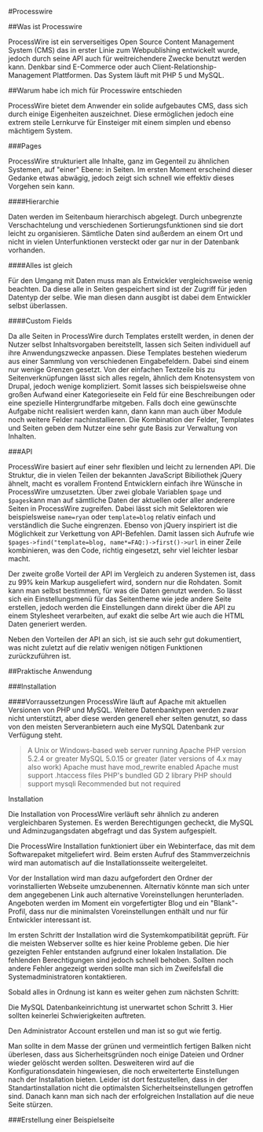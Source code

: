 #Processwire

##Was ist Processwire

ProcessWire ist ein serverseitiges Open Source Content Management System (CMS) das in erster Linie zum Webpublishing entwickelt wurde, jedoch durch seine API auch für weitreichendere Zwecke benutzt werden kann. Denkbar sind E-Commerce oder auch Client-Relationship-Management Plattformen. Das System läuft mit PHP 5 und MySQL.

##Warum habe ich mich für Processwire entschieden

ProcessWire bietet dem Anwender ein solide aufgebautes CMS, dass sich durch einige Eigenheiten auszeichnet. Diese ermöglichen jedoch eine extrem steile Lernkurve für Einsteiger mit einem simplen und ebenso mächtigem System.

###Pages

ProcessWire strukturiert alle Inhalte, ganz im Gegenteil zu ähnlichen Systemen, auf "einer" Ebene: in Seiten. Im ersten Moment erscheind dieser Gedanke etwas abwägig, jedoch zeigt sich schnell wie effektiv dieses Vorgehen sein kann.

####Hierarchie

Daten werden im Seitenbaum hierarchisch abgelegt. Durch unbegrenzte Verschachtelung und verschiedenen Sortierungsfunktionen sind sie dort leicht zu organisieren. Sämtliche Daten sind außerdem an einem Ort und nicht in vielen Unterfunktionen versteckt oder gar nur in der Datenbank vorhanden.

####Alles ist gleich

Für den Umgang mit Daten muss man als Entwickler vergleichsweise wenig beachten. Da diese alle in Seiten gespeichert sind ist der Zugriff für jeden Datentyp der selbe. Wie man diesen dann ausgibt ist dabei dem Entwickler selbst überlassen.

####Custom Fields

Da alle Seiten in ProcessWire durch Templates erstellt werden, in denen der Nutzer selbst Inhaltsvorgaben bereitstellt, lassen sich Seiten individuell auf ihre Anwendungszwecke anpassen. Diese Templates bestehen wiederum aus einer Sammlung von verschiedenen Eingabefeldern. Dabei sind einem nur wenige Grenzen gesetzt. Von der einfachen Textzeile bis zu Seitenverknüpfungen lässt sich alles regeln, ähnlich dem Knotensystem von Drupal, jedoch wenige kompliziert. Somit lasses sich beispielsweise ohne großen Aufwand einer Kategorieseite ein Feld für eine Beschreibungen oder eine spezielle Hintergrundfarbe mitgeben. Falls doch eine gewünschte Aufgabe nicht realisiert werden kann, dann kann man auch über Module noch weitere Felder nachinstallieren. Die Kombination der Felder, Templates und Seiten geben dem Nutzer eine sehr gute Basis zur Verwaltung von Inhalten.

###API

ProcessWire basiert auf einer sehr flexiblen und leicht zu lernenden API. Die Struktur, die in vielen Teilen der bekannten JavaScript Bibiliothek jQuery ähnelt, macht es vorallem Frontend Entwicklern einfach ihre Wünsche in ProcessWire umzusetzten. Über zwei globale Variablen `$page` und `$pages`kann man auf sämtliche Daten der aktuellen oder aller anderere Seiten in ProcessWire zugreifen. Dabei lässt sich mit Selektoren wie beispielsweise `name=ryan` oder `template=blog` relativ einfach und verständlich die Suche eingrenzen. Ebenso von jQuery inspiriert ist die Möglichkeit zur Verkettung von API-Befehlen. Damit lassen sich Aufrufe wie `$pages->find("template=blog, name*=FAQ:)->first()->url` in einer Zeile kombinieren, was den Code, richtig eingesetzt, sehr viel leichter lesbar macht.

Der zweite große Vorteil der API im Vergleich zu anderen Systemen ist, dass zu 99% kein Markup ausgeliefert wird, sondern nur die Rohdaten. Somit kann man selbst bestimmen, für was die Daten genutzt werden. So lässt sich ein Einstellungsmenü für das Seitentheme wie jede andere Seite erstellen, jedoch werden die Einstellungen dann direkt über die API zu einem Stylesheet verarbeiten, auf exakt die selbe Art wie auch die HTML Daten generiert werden.

Neben den Vorteilen der API an sich, ist sie auch sehr gut dokumentiert, was nicht zuletzt auf die relativ wenigen nötigen Funktionen zurückzuführen ist.

##Praktische Anwendung

###Installation

####Vorraussetzungen
ProcessWire läuft auf Apache mit aktuellen Versionen von PHP und MySQL. Weitere Datenbanktypen werden zwar nicht unterstützt, aber diese werden generell eher selten genutzt, so dass von den meisten Serveranbietern auch eine MySQL Datenbank zur Verfügung steht.

> A Unix or Windows-based web server running Apache
> PHP version 5.2.4 or greater
> MySQL 5.0.15 or greater (later versions of 4.x may also work)
> Apache must have mod_rewrite enabled
> Apache must support .htaccess files
> PHP's bundled GD 2 library
> PHP should support mysqli
> Recommended but not required

Installation

Die Installation von ProcessWire verläuft sehr ähnlich zu anderen vergleichbaren Systemen. Es werden Berechtigungen gecheckt, die MySQL und Adminzugangsdaten abgefragt und das System aufgespielt.

Die ProcessWire Installation funktioniert über ein Webinterface, das mit dem Softwarepaket mitgeliefert wird. Beim ersten Aufruf des Stammverzeichnis wird man automatisch auf die Installationsseite weitergeleitet.

Vor der Installation wird man dazu aufgefordert den Ordner der vorinstallierten Webseite umzubenennen. Alternativ könnte man sich unter dem angegebenen Link auch alternative Voreinstellungen herunterladen. Angeboten werden im Moment ein vorgefertigter Blog und ein "Blank"-Profil, dass nur die minimalsten Voreinstellungen enthält und nur für Entwickler interessant ist.

Im ersten Schritt der Installation wird die Systemkompatibilität geprüft. Für die meisten Webserver sollte es hier keine Probleme geben. Die hier gezeigten Fehler entstanden aufgrund einer lokalen Installation. Die fehlenden Berechtigungen sind jedoch schnell behoben. Sollten noch andere Fehler angezeigt werden sollte man sich im Zweifelsfall die Systemadministratoren kontaktieren.

Sobald alles in Ordnung ist kann es weiter gehen zum nächsten Schritt:

Die MySQL Datenbankeinrichtung ist unerwartet schon Schritt 3. Hier sollten keinerlei Schwierigkeiten auftreten.

Den Administrator Account erstellen und man ist so gut wie fertig.

Man sollte in dem Masse der grünen und vermeintlich fertigen Balken nicht überlesen, dass aus Sicherheitsgründen noch einige Dateien und Ordner wieder gelöscht werden sollten. Desweiteren wird auf die Konfigurationsdatein hingewiesen, die noch erweiterterte Einstellungen nach der Installation bieten. Leider ist dort festzustellen, dass in der Standartinstallation nicht die optimalsten Sicherheitseinstellungen getroffen sind. Danach kann man sich nach der erfolgreichen Installation auf die neue Seite stürzen.

###Erstellung einer Beispielseite